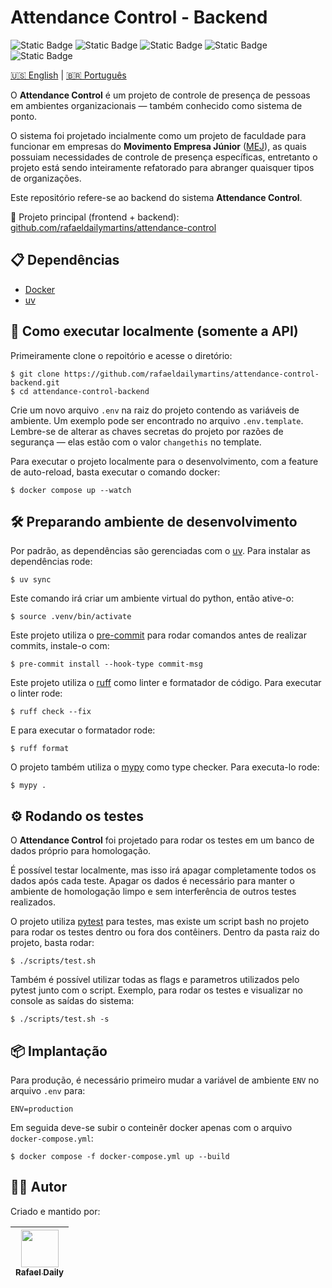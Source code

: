 # Attendance Control - Backend
![Static Badge](https://img.shields.io/badge/Test-passing-green)
![Static Badge](https://img.shields.io/badge/python-3.12-blue?logo=python)
![Static Badge](https://img.shields.io/badge/docker-28.3-blue?logo=docker)
![Static Badge](https://img.shields.io/badge/postgreSQL-17.5-blue?logo=postgresql)
![Static Badge](https://img.shields.io/badge/uv-0.7.19-blue?logo=uv)

[🇺🇸 English](README.md) | [🇧🇷 Português](README.pt-br.md)

O **Attendance Control** é um projeto de controle de presença de pessoas em ambientes organizacionais — também conhecido como sistema de ponto.

O sistema foi projetado incialmente como um projeto de faculdade para funcionar em empresas do **Movimento Empresa Júnior** ([MEJ](https://brasiljunior.org.br/conheca-o-mej)), as quais possuiam necessidades de controle de presença específicas, entretanto o projeto está sendo inteiramente refatorado para abranger quaisquer tipos de organizações.

Este repositório refere-se ao backend do sistema **Attendance Control**.

🔗 Projeto principal (frontend + backend): [github.com/rafaeldailymartins/attendance-control](https://github.com/rafaeldailymartins/attendance-control)


## 📋 Dependências

- [Docker](https://www.docker.com/)
- [uv](https://docs.astral.sh/uv/)

## 🚀 Como executar localmente (somente a API)

Primeiramente clone o repoitório e acesse o diretório:

```console
$ git clone https://github.com/rafaeldailymartins/attendance-control-backend.git
$ cd attendance-control-backend
```
Crie um novo arquivo `.env` na raiz do projeto contendo as variáveis de ambiente. Um exemplo pode ser encontrado no arquivo `.env.template`. Lembre-se de alterar as chaves secretas do projeto por razões de segurança — elas estão com o valor `changethis` no template.

Para executar o projeto localmente para o desenvolvimento, com a feature de auto-reload, basta executar o comando docker:

```console
$ docker compose up --watch
```

## 🛠️ Preparando ambiente de desenvolvimento

Por padrão, as dependências são gerenciadas com o [uv](https://docs.astral.sh/uv/). Para instalar as dependências rode:

```console
$ uv sync
```

Este comando irá criar um ambiente virtual do python, então ative-o:

```console
$ source .venv/bin/activate
```

Este projeto utiliza o [pre-commit](https://pre-commit.com/) para rodar comandos antes de realizar commits, instale-o com:

```console
$ pre-commit install --hook-type commit-msg
```

Este projeto utiliza o [ruff](https://docs.astral.sh/ruff/) como linter e formatador de código. Para executar o linter rode:

```console
$ ruff check --fix
```

E para executar o formatador rode:

```console
$ ruff format
```

O projeto também utiliza o [mypy](https://mypy-lang.org/) como type checker. Para executa-lo rode:

```console
$ mypy .
```

## ⚙️ Rodando os testes

O **Attendance Control** foi projetado para rodar os testes em um banco de dados próprio para homologação.

É possível testar localmente, mas isso irá apagar completamente todos os dados após cada teste. Apagar os dados é necessário para manter o ambiente de homologação limpo e sem interferência de outros testes realizados.

O projeto utiliza [pytest](https://docs.pytest.org/) para testes, mas existe um script bash no projeto para rodar os testes dentro ou fora dos contêiners. Dentro da pasta raiz do projeto, basta rodar:

```console
$ ./scripts/test.sh
```

Também é possível utilizar todas as flags e parametros utilizados pelo pytest junto com o script. Exemplo, para rodar os testes e visualizar no console as saídas do sistema:

```console
$ ./scripts/test.sh -s
```

## 📦 Implantação
Para produção, é necessário primeiro mudar a variável de ambiente `ENV` no arquivo `.env` para:
```env
ENV=production
```

Em seguida deve-se subir o conteinêr docker apenas com o arquivo `docker-compose.yml`:

```console
$ docker compose -f docker-compose.yml up --build
```

## 👨‍💻 Autor

Criado e mantido por:

| [<img src="https://avatars.githubusercontent.com/u/162728324?v=4" width="60px;"/><br /><sub><b>Rafael Daily</b></sub>](https://github.com/rafaeldailymartins)
| :---: |
